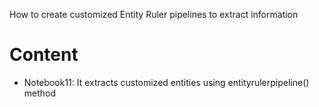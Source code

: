 How to create customized Entity Ruler pipelines to extract information

# Content

- Notebook11: It extracts customized entities using entityrulerpipeline() method
